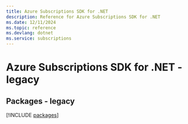 ```yaml
---
title: Azure Subscriptions SDK for .NET
description: Reference for Azure Subscriptions SDK for .NET
ms.date: 12/11/2024
ms.topic: reference
ms.devlang: dotnet
ms.service: subscriptions
---
```

# Azure Subscriptions SDK for .NET - legacy
## Packages - legacy
[!INCLUDE [packages](subscriptions-index.md)]